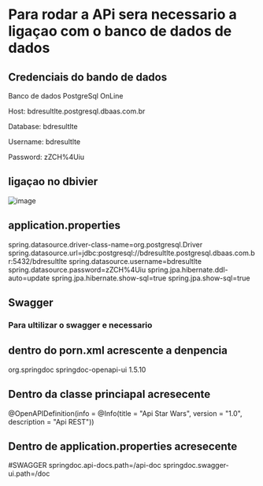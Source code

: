 # Para rodar a APi sera necessario a ligaçao com o banco de dados de dados 

## Credenciais do bando de dados 

Banco de dados PostgreSql OnLine

Host:
bdresultlte.postgresql.dbaas.com.br

Database:
bdresultlte

Username:
bdresultlte

Password:
zZCH%4Uiu



## ligaçao no dbivier
![image](https://user-images.githubusercontent.com/55209015/151728473-27f9fe96-9443-4cd5-ad1a-dc0ca5c9049d.png)

## application.properties

spring.datasource.driver-class-name=org.postgresql.Driver
spring.datasource.url=jdbc:postgresql://bdresultlte.postgresql.dbaas.com.br:5432/bdresultlte
spring.datasource.username=bdresultlte
spring.datasource.password=zZCH%4Uiu
spring.jpa.hibernate.ddl-auto=update
spring.jpa.hibernate.show-sql=true
spring.jpa.show-sql=true


## Swagger

### Para ultilizar o swagger e necessario 

## dentro do porn.xml acrescente a denpencia 

<dependency>
			<groupId>org.springdoc</groupId>
			<artifactId>springdoc-openapi-ui</artifactId>
			<version>1.5.10</version>
</dependency>

## Dentro da classe princiapal acresecente 

@OpenAPIDefinition(info = @Info(title = "Api Star Wars", version = "1.0", description = "Api REST"))


## Dentro de application.properties acresecente 

#SWAGGER
springdoc.api-docs.path=/api-doc
springdoc.swagger-ui.path=/doc




